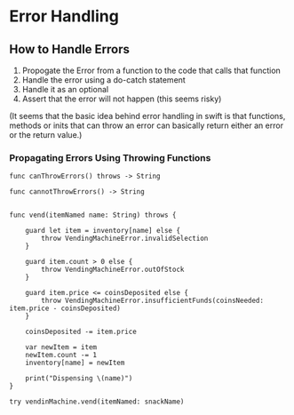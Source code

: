 # Error Handling

## How to Handle Errors

1. Propogate the Error from a function to the code that calls that function
2. Handle the error using a do-catch statement
3. Handle it as an optional
4. Assert that the error will not happen (this seems risky)

(It seems that the basic idea behind error handling in swift is that functions, methods or inits that can throw an error can basically return either an error or the return value.)

### Propagating Errors Using Throwing Functions

```
func canThrowErrors() throws -> String

func cannotThrowErrors() -> String


func vend(itemNamed name: String) throws {

	guard let item = inventory[name] else {
		throw VendingMachineError.invalidSelection
	}

	guard item.count > 0 else {
		throw VendingMachineError.outOfStock
	}

	guard item.price <= coinsDeposited else {
		throw VendingMachineError.insufficientFunds(coinsNeeded: item.price - coinsDeposited)
	}

	coinsDeposited -= item.price

	var newItem = item
	newItem.count -= 1
	inventory[name] = newItem

	print("Dispensing \(name)")
}

try vendinMachine.vend(itemNamed: snackName)

```
